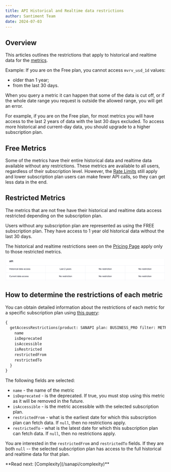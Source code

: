 ```yaml
---
title: API Historical and Realtime data restrictions
author: Santiment Team
date: 2024-07-03
---
```


## Overview

This articles outlines the restrictions that apply to historical and realtime
data for the [metrics](/sanapi/fetching-metrics).

Example: If you are on the Free plan, you cannot access `mvrv_usd_1d` values:
- older than 1 year;
- from the last 30 days.

When you query a metric it can happen that some of the data is cut off, or if
the whole date range you request is outside the allowed range, you will get an
error.

For example, if you are on the Free plan, for most metrics you will have access
to the last 2 years of data with the last 30 days excluded. To access more historical
and current-day data, you should upgrade to a higher subscription plan.

## Free Metrics

Some of the metrics have their entire historical data and realtime data
available without any restrictions. These metrics are available to all users,
regardless of their subscription level. However, the [Rate
Limits](/sanapi/rate-limits) still apply and lower subscription plan users can
make fewer API calls, so they can get less data in the end.

## Restricted Metrics

The metrics that are not free have their historical and realtime data access
restricted depending on the subscription plan.

Users without any subscription plan are represented as using the FREE subscription plan.
They have access to 1 year old historical data without the last 30 days.

The historical and realtime restrictions seen on the [Pricing Page](https://app.santiment.net/pricing?plans=business)
apply only to those restricted metrics.

![](./pricing-plans-restrictions.png)

## How to determine the restrictions of each metric 

You can obtain detailed information about the restrictions of each metric for a
specific subscription plan using [this
query](https://api.santiment.net/graphiql?query=%7B%0A%20%20getAccessRestrictions(product%3A%20SANAPI%20plan%3A%20BUSINESS_PRO%20filter%3A%20METRIC)%20%7B%0A%20%20%20%20name%0A%20%20%20%20isDeprecated%0A%20%20%20%20isAccessible%0A%20%20%20%20isRestricted%0A%20%20%20%20restrictedFrom%0A%20%20%20%20restrictedTo%0A%20%20%7D%0A%7D%0A):

```graphql
{
  getAccessRestrictions(product: SANAPI plan: BUSINESS_PRO filter: METRIC) {
    name
    isDeprecated
    isAccessible
    isRestricted
    restrictedFrom
    restrictedTo
  }
}
```

The following fields are selected:
- `name` - the name of the metric
- `isDeprecated` - is the deprecated. If true, you must stop using this metric as it will be removed in the future.
- `isAccessible` - is the metric accessible with the selected subscription plan.
- `restrictedFrom` - what is the earliest date for which this subscription plan can fetch data. If `null`, then no restrictions apply.
- `restrictedTo` - what is the latest date for which this subscription plan can fetch data. If `null`, then no restrictions apply.

You are interested in the `restrictedFrom` and `restrictedTo` fields.
If they are both `null` -- the selected subscription plan has access to the full historical and realtime data for that plan.


<Notebox type="none">
**Read next: [Complexity](/sanapi/complexity)**
</Notebox>
